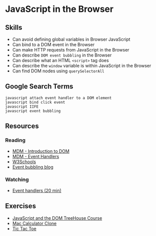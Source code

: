 # JavaScript in the Browser

## Skills

- Can avoid defining global variables in Browser JavaScript
- Can bind to a DOM event in the Browser
- Can make HTTP requests from JavaScript in the Browser
- Can describe `DOM event bubbling` in the Browser
- Can describe what an HTML `<script>` tag does
- Can describe the `window` variable is within JavaScript in the Browser
- Can find DOM nodes using `querySelectorAll`

## Google Search Terms

```
javascript attach event handler to a DOM element
javascript bind click event
javascript IIFE
javascript event bubbling
```

## Resources

### Reading

- [MDM - Introduction to DOM](https://developer.mozilla.org/en-US/docs/Web/API/Document_Object_Model/Introduction)
- [MDM - Event Handlers](https://developer.mozilla.org/en-US/docs/Web/Guide/Events/Event_handlers)
- [W3Schools](https://www.w3schools.com/js/js_htmldom_eventlistener.asp)
- [Event bubbling blog](https://javascript.info/bubbling-and-capturing)

### Watching

- [Event handlers (20 min)](https://www.youtube.com/watch?v=7UstS0hsHgI)

## Exercises

- [JavaScript and the DOM TreeHouse Course](https://teamtreehouse.com/library/javascript-and-the-dom-2)
- [Mac Calculator Clone](./exercises/Mac-Calculator-Clone)
- [Tic Tac Toe](./exercises/Tic-Tac-Toe)
